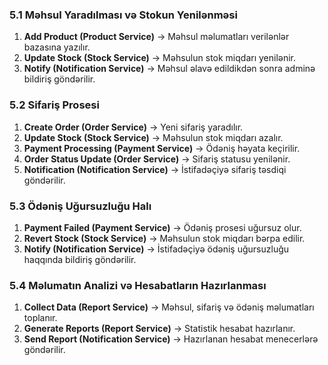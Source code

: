### **5.1 Məhsul Yaradılması və Stokun Yenilənməsi**

1. **Add Product (Product Service)** → Məhsul məlumatları verilənlər bazasına yazılır.
2. **Update Stock (Stock Service)** → Məhsulun stok miqdarı yenilənir.
3. **Notify (Notification Service)** → Məhsul əlavə edildikdən sonra adminə bildiriş göndərilir.

### **5.2 Sifariş Prosesi**

1. **Create Order (Order Service)** → Yeni sifariş yaradılır.
2. **Update Stock (Stock Service)** → Məhsulun stok miqdarı azalır.
3. **Payment Processing (Payment Service)** → Ödəniş həyata keçirilir.
4. **Order Status Update (Order Service)** → Sifariş statusu yenilənir.
5. **Notification (Notification Service)** → İstifadəçiyə sifariş təsdiqi göndərilir.

### **5.3 Ödəniş Uğursuzluğu Halı**

1. **Payment Failed (Payment Service)** → Ödəniş prosesi uğursuz olur.
2. **Revert Stock (Stock Service)** → Məhsulun stok miqdarı bərpa edilir.
3. **Notify (Notification Service)** → İstifadəçiyə ödəniş uğursuzluğu haqqında bildiriş göndərilir.

### **5.4 Məlumatın Analizi və Hesabatların Hazırlanması**

1. **Collect Data (Report Service)** → Məhsul, sifariş və ödəniş məlumatları toplanır.
2. **Generate Reports (Report Service)** → Statistik hesabat hazırlanır.
3. **Send Report (Notification Service)** → Hazırlanan hesabat menecerlərə göndərilir.